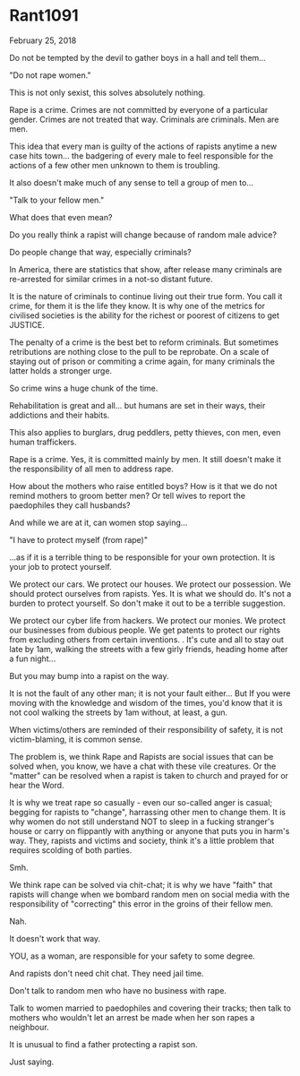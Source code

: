 # Rant1091


February 25, 2018

Do not be tempted by the devil to gather boys in a hall and tell them...

"Do not rape women."

This is not only sexist, this solves absolutely nothing. 

Rape is a crime. Crimes are not committed by everyone of a particular gender. Crimes are not treated that way. Criminals are criminals. Men are men.

This idea that every man is guilty of the actions of rapists anytime a new case hits town... the badgering of every male to feel responsible for the actions of a few other men unknown to them is troubling.

It also doesn't make much of any sense to tell a group of men to...

"Talk to your fellow men."

What does that even mean?

Do you really think a rapist will change because of random male advice? 

Do people change that way, especially criminals?

In America, there are statistics that show, after release many criminals are re-arrested for similar crimes in a not-so distant future.

It is the nature of criminals to continue living out their true form. You call it crime, for them it is the life they know. It is why one of the metrics for civilised societies is the ability for the richest or poorest of citizens to get JUSTICE. 

The penalty of a crime is the best bet to reform criminals. But sometimes retributions are nothing close to the pull to be reprobate. On a scale of staying out of prison or commiting a crime again, for many criminals the latter holds a stronger urge.

So crime wins a huge chunk of the time.

Rehabilitation is great and all... but humans are set in their ways, their addictions and their habits.

This also applies to burglars, drug peddlers, petty thieves, con men, even human traffickers.

Rape is a crime. Yes, it is committed mainly by men. It still doesn't make it the responsibility of all men to address rape.

How about the mothers who raise entitled boys? How is it that we do not remind mothers to groom better men? Or tell wives to report the paedophiles they call husbands?

And while we are at it, can women stop saying...

"I have to protect myself (from rape)"

...as if it is a terrible thing to be responsible for your own protection. It is your job to protect yourself.

We protect our cars. We protect our houses. We protect our possession. We should protect ourselves from rapists. Yes. It is what we should do. It's not a burden to protect yourself. So don't make it out to be a terrible suggestion.

We protect our cyber life from hackers. We protect our monies. We protect our businesses from dubious people. We get patents to protect our rights from excluding others from certain inventions.
.
It's cute and all to stay out late by 1am, walking the streets with a few girly friends, heading home after a fun night...

But you may bump into a rapist on the way. 

It is not the fault of any other man; it is not your fault either... But If you were moving with the knowledge and wisdom of the times, you'd know that it is not cool walking the streets by 1am without, at least, a gun. 

When victims/others are reminded of their responsibility of safety, it is not victim-blaming, it is common sense.

The problem is, we think Rape and Rapists are social issues that can be solved when, you know, we have a chat with these vile creatures. Or the "matter" can be resolved when a rapist is taken to church and prayed for or hear the Word.

It is why we treat rape so casually - even our so-called anger is casual; begging for rapists to "change", harrassing other men to change them. 
It is why women do not still understand NOT to sleep in a fucking stranger's house or carry on flippantly with anything or anyone that puts you in harm's way. They, rapists and victims and society, think it's a little problem that requires scolding of both parties.

Smh.

We think rape can be solved via chit-chat; it is why we have "faith" that rapists will change when we bombard random men on social media with the responsibility of "correcting" this error in the groins of their fellow men.

Nah.

It doesn't work that way.

YOU, as a woman, are responsible for your safety to some degree.

And rapists don't need chit chat. They need jail time.

Don't talk to random men who have no business with rape.

Talk to women married to paedophiles and covering their tracks; then talk to mothers who wouldn't let an arrest be made when her son rapes a neighbour.

It is unusual to find a father protecting a rapist son.

Just saying.